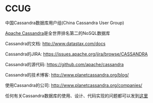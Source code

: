 # CCUG
中国Cassandra数据库用户组(China Cassandra User Group)


[Apache Cassandra](http://cassandra.apache.org/)是全世界排名第二的NoSQL数据库 <p>

Cassandra的文档:   http://www.datastax.com/docs <p>
Cassandra的JIRA:   https://issues.apache.org/jira/browse/CASSANDRA <p>
Cassandra的源代码: https://github.com/apache/cassandra <p>
Cassandra的技术博客: http://www.planetcassandra.org/blog/ <p>
使用Cassandra的公司: http://www.planetcassandra.org/companies/ <p>

任何有关Cassandra数据库的使用、设计、代码实现的问题都可以发到[这里](https://github.com/codefollower/CCUG/issues) <p>

